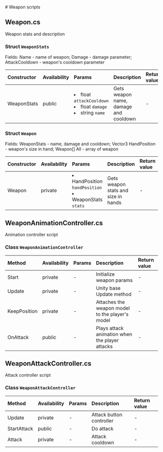 ﻿﻿# Weapon scripts
## Weapon.cs
Weapon stats and description 

### Struct `WeaponStats`
Fields: Name - name of weapon; Damage - damage parameter; AttackCooldown - weapon's cooldown parameter

| Constructor       | Availability  | Params    | Description               | Return value      |
| :---              | :---          | :---      | :---                      | :---              | 
| WeaponStats       | public        | <ui><li>float `attackCooldown`</li><li>float `damage`</li><li>string `name`</li></ui>| Gets weapon name, damage and cooldown | -              |

### Struct `Weapon`
Fields: WeaponStats - name, damage and cooldown; Vector3 HandPosition - weapon's size in hand; Weapon[] All - array of weapon

| Constructor       | Availability  | Params    | Description               | Return value      |
| :---              | :---          | :---      | :---                      | :---              | 
| Weapon            | private       | <ui><li>HandPosition `handPosition`</li><li>WeaponStats `stats`</li></ui>| Gets weapon stats and size in hands | -              |

## WeaponAnimationController.cs
Animation controller script

### Class `WeaponAnimationController`

| Method            | Availability  | Params    | Description               | Return value      |
| :---              | :---          | :---      | :---                      | :---              | 
| Start             | private       | -         | Initialize weapon params  | -                 | 
| Update            | private       | -         | Unity base Update method  | -                 | 
| KeepPosition      | private       | -         | Attaches the weapon model to the player's model  | -                 | 
| OnAttack          | public        | -         | Plays attack animation when the player attacks   | -                 | 

## WeaponAttackController.cs
Attack controller script

### Class `WeaponAttackController`

| Method            | Availability  | Params    | Description               | Return value      |
| :---              | :---          | :---      | :---                      | :---              | 
| Update            | private       | -         | Attack button controller  | -                 | 
| StartAttack       | public        | -         | Do attack                 | -                 | 
| Attack            | private       | -         | Attack cooldown           | -                 |